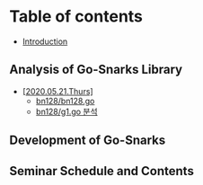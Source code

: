 # Table of contents

* [Introduction](README.md)

## Analysis of Go-Snarks Library <a id="undefined"></a>

* [\[2020.05.21.Thurs\]](undefined/go-zkp-snarks-api/README.md)
  * [bn128/bn128.go](undefined/go-zkp-snarks-api/bn128-bn128.go.md)
  * [bn128/g1.go 분석](undefined/go-zkp-snarks-api/untitled-1.md)

## Development of Go-Snarks <a id="undefined-1"></a>

## Seminar Schedule and Contents

